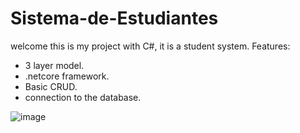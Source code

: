 # Sistema-de-Estudiantes
welcome this is my project with C#, it is a student system.
Features:
- 3 layer model.
- .netcore framework.
- Basic CRUD.
- connection to the database.

![image](https://user-images.githubusercontent.com/90638488/160024756-5d3f01f7-2122-4a38-83a6-da5c93b05b03.png)

